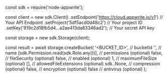 const sdk = require('node-appwrite');

const client = new sdk.Client()
    .setEndpoint('https://cloud.appwrite.io/v1') // Your API Endpoint
    .setProject('5df5acd0d48c2') // Your project ID
    .setKey('919c2d18fb5d4...a2ae413da83346ad2'); // Your secret API key

const storage = new sdk.Storage(client);

const result = await storage.createBucket(
    '<BUCKET_ID>', // bucketId
    '<NAME>', // name
    [sdk.Permission.read(sdk.Role.any())], // permissions (optional)
    false, // fileSecurity (optional)
    false, // enabled (optional)
    1, // maximumFileSize (optional)
    [], // allowedFileExtensions (optional)
    sdk..None, // compression (optional)
    false, // encryption (optional)
    false // antivirus (optional)
);
